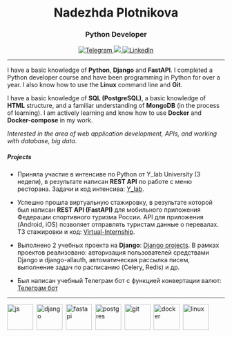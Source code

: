 <div id="header" align="center">
	<h1>Nadezhda Plotnikova</h1>
	<h3>Python Developer</h3>
</div>

<div id="socials" align="center">
    <a href="https://t.me/NadPlot">
	<img src="https://img.shields.io/badge/Telegram-blue?style=for-the-badge&logo=telegram&logoColor=white" alt="Telegram"/>
    </a>
    <a href="https://career.habr.com/nadplot">
        <img src="https://img.shields.io/badge/Habr-blue?style=for-the-badge&logo=habr&logoColor=white%22%20alt=%22Habr"/>
    </a>
    <a href="https://www.linkedin.com/in/nadplot/">
	<img src="https://img.shields.io/badge/LinkedIn-blue?style=for-the-badge&logo=linkedin&logoColor=white" alt="LinkedIn"/>
    </a>
</div>

<hr>

<div id="about" align="left">
	
I have a basic knowledge of **Python**, **Django** and **FastAPI**. I completed a Python developer course and have been programming in Python for over a year. I also know how to use the **Linux** command line and **Git**.	

I have a basic knowledge of **SQL (PostgreSQL)**, a basic knowledge of **HTML** structure, and a familiar understanding of **MongoDB** (in the process of learning). I am actively learning and know how to use **Docker** and **Docker-compose** in my work.

*Interested in the area of web application development, APIs, and working with database, big data*.

##### Projects

- Приняла участие в интенсиве по Python от Y_lab University (3 недели), в результате написан **REST API** по работе с меню ресторана.
Задачи и код интенсива:
<a href="https://github.com/NadPlot/Y_lab.git">Y_lab</a>.

- Успешно прошла виртуальную стажировку, в результате которой был написан **REST API (FastAPI)** для мобильного приложения Федерации спортивного туризма России. API для приложения (Android, iOS) позволяет отправлять туристам данные о перевалах.
ТЗ стажировки и код: <a href="https://github.com/NadPlot/Virtual-Internship.git">Virtual-Internship</a>.

- Выполнено 2 учебных проекта на **Django**: <a href="https://github.com/NadPlot/StudyProjects.git">Django projects</a>.
В рамках проектов реализовано: авторизация пользователей средствами Django и django-allauth, автоматическая рассылка писем, выполнение задач по расписанию (Celery, Redis) и др.

- Был написан учебный Телеграм бот с функцией конвертации валют: <a href="https://github.com/NadPlot/StudyProjects/tree/main/TelegramBot">Телеграм бот</a>	
</div>
<hr>

<div id="skills">
<img src="https://cdn.jsdelivr.net/gh/devicons/devicon/icons/python/python-original-wordmark.svg" title="js" width="60" height="60"/>&nbsp; <img src="https://cdn.jsdelivr.net/gh/devicons/devicon/icons/django/django-plain-wordmark.svg" title="django" width="60" height="60"/>&nbsp; <img src="https://cdn.jsdelivr.net/gh/devicons/devicon/icons/fastapi/fastapi-original-wordmark.svg" title="fastapi" width="60" height="60"/>&nbsp; <img src="https://cdn.jsdelivr.net/gh/devicons/devicon/icons/postgresql/postgresql-original-wordmark.svg" title="postgres" width="60" height="60"/>&nbsp; <img src="https://cdn.jsdelivr.net/gh/devicons/devicon/icons/git/git-original-wordmark.svg" title="git" width="60" height="60"/>&nbsp; <img src="https://cdn.jsdelivr.net/gh/devicons/devicon/icons/docker/docker-original-wordmark.svg" title="docker" width="60" height="60"/>&nbsp; <img src="https://cdn.jsdelivr.net/gh/devicons/devicon/icons/linux/linux-original.svg" title="linux" width="60" height="60"/>&nbsp;
</div>
